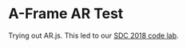 A-Frame AR Test
===============

Trying out AR.js. This led to our [SDC 2018 code lab](https://glitch.com/~sdc-ar).
